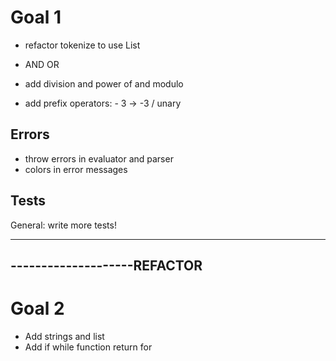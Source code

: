 # Goal 1

- refactor tokenize to use List

- AND OR
- add division and power of and modulo
- add prefix operators: - 3 -> -3 / unary

## Errors
- throw errors in evaluator and parser
- colors in error messages

## Tests
General: write more tests!

----------------------------
--------------------REFACTOR
----------------------------

# Goal 2
- Add strings and list
- Add if while function return for

